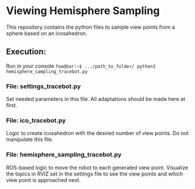 # Viewing Hemisphere Sampling
This repository contains the python files to sample view points from a sphere based on an icosahedron.

## Execution:
Run in your console ```foo@bar:~$ .../path_to_folder/ python3 hemisphere_sampling_tracebot.py```

### File: settings_tracebot.py
Set needed parameters in this file. All adaptations should be made here at first.

### File: ico_tracebot.py
Logic to create icosahedron with the desired number of view points. Do not manipulate this file.

### File: hemisphere_sampling_tracebot.py
ROS-based logic to move the robot to each generated view point. Visualize the topics in RVIZ set in the settings file to see the view points and which view point is approached next.

